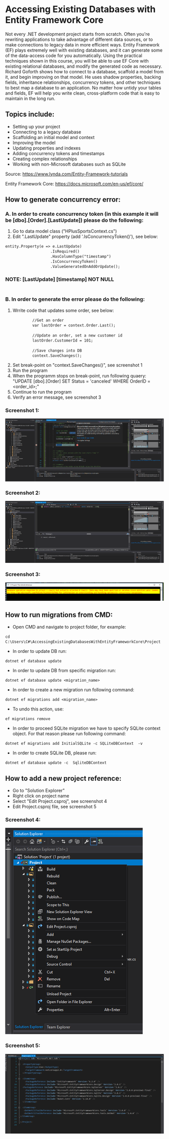# Accessing Existing Databases with Entity Framework Core

Not every .NET development project starts from scratch. Often you're rewriting applications to take advantage of different data sources, or to make connections to legacy data in more efficient ways. Entity Framework (EF) plays extremely well with existing databases, and it can generate some of the data-access code for you automatically. Using the practical techniques shown in this course, you will be able to use EF Core with existing relational databases, and modify the generated code as necessary. Richard Goforth shows how to connect to a database, scaffold a model from it, and begin improving on that model. He uses shadow properties, backing fields, inheritance relationships, concurrency tokens, and other techniques to best map a database to an application. No matter how untidy your tables and fields, EF will help you write clean, cross-platform code that is easy to maintain in the long run.

## Topics include:
* Setting up your project
* Connecting to a legacy database
* Scaffolding an initial model and context
* Improving the model
* Updating properties and indexes
* Adding concurrency tokens and timestamps
* Creating complex relationships
* Working with non-Microsoft databases such as SQLite<br/>

Source: https://www.lynda.com/Entity-Framework-tutorials <br/>

Entity Framework Core: https://docs.microsoft.com/en-us/ef/core/ <br/>

## How to generate concurrency error:<br/>

### A. In order to create concurrency token (in this example it will be [dbo].[Order].[LastUpdate]) please do the following:<br/>
1. Go to data model class ("HPlusSportsContext.cs")<br/>
2. Edit ".LastUpdate" property (add '.IsConcurrencyToken()'), see below:<br/>
```
entity.Property(e => e.LastUpdate)
                    .IsRequired()
                    .HasColumnType("timestamp")
                    .IsConcurrencyToken()
                    .ValueGeneratedOnAddOrUpdate();
```

### NOTE: [LastUpdate] [timestamp] NOT NULL <br/><br/>

### B. In order to generate the error please do the following:<br/>
1. Wrrite code that updates some order, see below:<br/>
```
			//Get an order
            var lastOrder = context.Order.Last();
			
            //Update an order, set a new customer id
            lastOrder.CustomerId = 101;
			
            //Save changes into DB
            context.SaveChanges();
```

2. Set break-point on "context.SaveChanges()", see screenshot 1<br/>
3. Run the program<br/>
4. When the programm stops on break-point, run following quaery: "UPDATE [dbo].[Order] SET Status = 'canceled' WHERE OrderID = <order_id>;"
5. Continue to run the program<br/>
6. Verify an error message, see screenshot 3<br/>


### Screenshot 1:
![GUI](https://github.com/ikostan/AccessingExistingDatabasesWithEntityFrameworkCore/blob/master/Img/concurrency_error_1.PNG?raw=true "GUI screenshot")

### Screenshot 2:
![GUI](https://github.com/ikostan/AccessingExistingDatabasesWithEntityFrameworkCore/blob/master/Img/concurrency_error_2.PNG?raw=true "GUI screenshot")

### Screenshot 3:
![GUI](https://github.com/ikostan/AccessingExistingDatabasesWithEntityFrameworkCore/blob/master/Img/concurrency_error_3.PNG?raw=true "GUI screenshot")

## How to run migrations from CMD:<br/>
- Open CMD and navigate to project folder, for example: 
```
cd C:\Users\C#\AccessingExistingDatabasesWithEntityFrameworkCore\Project
```
- In order to update DB run: 
```
dotnet ef database update
```
- In order to update DB from specific migration run: 
```
dotnet ef database update <migration_name>
```
- In order to create a new migration run following command: 
```
dotnet ef migrations add <migration_name>
```
- To undo this action, use:
```
ef migrations remove
```
- In order to proceed SQLite migration we have to specify SQLite context object. For that reason please run following command:
```
dotnet ef migrations add InitialSQLite -c SQLiteDBContext  -v
```
- In order to create SQLite DB, please run:
```
dotnet ef database update -c  SqliteDBContext
```

## How to add a new project reference:<br/>
- Go to "Solution Explorer"
- Right click on project name 
- Select "Edit Project.csproj", see screenshot 4
- Edit Project.csproj file, see screenshot 5

### Screenshot 4:
![GUI](https://github.com/ikostan/AccessingExistingDatabasesWithEntityFrameworkCore/blob/master/Img/project_references_1.PNG?raw=true "GUI screenshot")

### Screenshot 5:
![GUI](https://github.com/ikostan/AccessingExistingDatabasesWithEntityFrameworkCore/blob/master/Img/project_references_2.PNG?raw=true "GUI screenshot")
